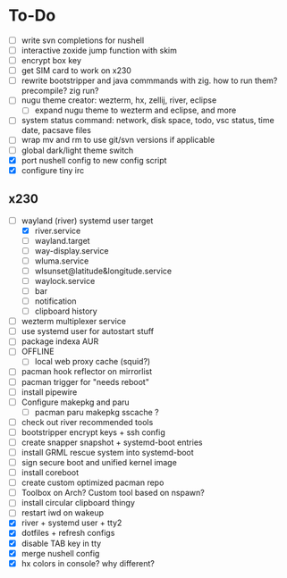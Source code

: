 # To-Do

- [ ] write svn completions for nushell
- [ ] interactive zoxide jump function with skim
- [ ] encrypt box key
- [ ] get SIM card to work on x230
- [ ] rewrite bootstripper and java commmands with zig. how to run them? precompile? zig run?
- [ ] nugu theme creator: wezterm, hx, zellij, river, eclipse
  - [ ] expand nugu theme to wezterm and eclipse, and more
- [ ] system status command: network, disk space, todo, vsc status, time date, pacsave files
- [ ] wrap mv and rm to use git/svn versions if applicable
- [ ] global dark/light theme switch
- [x] port nushell config to new config script
- [x] configure tiny irc

## x230

- [ ] wayland (river) systemd user target
  - [x] river.service
  - [ ] wayland.target
  - [ ] way-display.service
  - [ ] wluma.service
  - [ ] wlsunset@latitude&longitude.service
  - [ ] waylock.service
  - [ ] bar
  - [ ] notification
  - [ ] clipboard history
- [ ] wezterm multiplexer service
- [ ] use systemd user for autostart stuff
- [ ] package indexa AUR
- [ ] OFFLINE
  - [ ] local web proxy cache (squid?)
- [ ] pacman hook reflector on mirrorlist
- [ ] pacman trigger for "needs reboot"
- [ ] install pipewire
- [ ] Configure makepkg and paru
  - [ ] pacman paru makepkg sscache ? 
- [ ] check out river recommended tools
- [ ] bootstripper encrypt keys + ssh config
- [ ] create snapper snapshot + systemd-boot entries
- [ ] install GRML rescue system into systemd-boot
- [ ] sign secure boot and unified kernel image
- [ ] install coreboot
- [ ] create custom optimized pacman repo
- [ ] Toolbox on Arch? Custom tool based on nspawn?
- [ ] install circular clipboard thingy
- [ ] restart iwd on wakeup
- [x] river + systemd user + tty2
- [x] dotfiles + refresh configs
- [x] disable TAB key in tty
- [x] merge nushell config
- [x] hx colors in console? why different?
